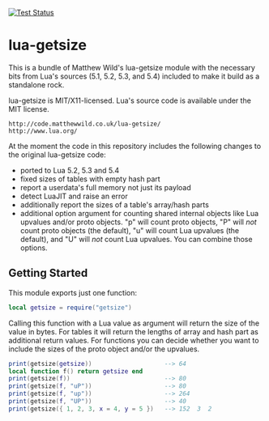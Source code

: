 [![Test Status](https://github.com/siffiejoe/lua-getsize/workflows/run-tests/badge.svg)](https://github.com/siffiejoe/lua-getsize/actions?workflow=run-tests)

#                             lua-getsize                            #

This is a bundle of Matthew Wild's lua-getsize module with the
necessary bits from Lua's sources (5.1, 5.2, 5.3, and 5.4) included to
make it build as a standalone rock.

lua-getsize is MIT/X11-licensed. Lua's source code is available
under the MIT license.

    http://code.matthewwild.co.uk/lua-getsize/
    http://www.lua.org/

At the moment the code in this repository includes the following
changes to the original lua-getsize code:

*   ported to Lua 5.2, 5.3 and 5.4
*   fixed sizes of tables with empty hash part
*   report a userdata's full memory not just its payload
*   detect LuaJIT and raise an error
*   additionally report the sizes of a table's array/hash parts
*   additional option argument for counting shared internal objects
    like Lua upvalues and/or proto objects.
    "p" will count proto objects, "P" will _not_ count proto objects
    (the default), "u" will count Lua upvalues (the default), and "U"
    will _not_ count Lua upvalues. You can combine those options.

##                          Getting Started                         ##


This module exports just one function:

```lua
local getsize = require("getsize")
```

Calling this function with a Lua value as argument will return the
size of the value in bytes. For tables it will return the lengths of
array and hash part as additional return values. For functions you can
decide whether you want to include the sizes of the proto object
and/or the upvalues.

```lua
print(getsize(getsize))                    --> 64
local function f() return getsize end
print(getsize(f))                          --> 80
print(getsize(f, "uP"))                    --> 80
print(getsize(f, "up"))                    --> 264
print(getsize(f, "UP"))                    --> 40
print(getsize({ 1, 2, 3, x = 4, y = 5 })   --> 152  3  2
```

